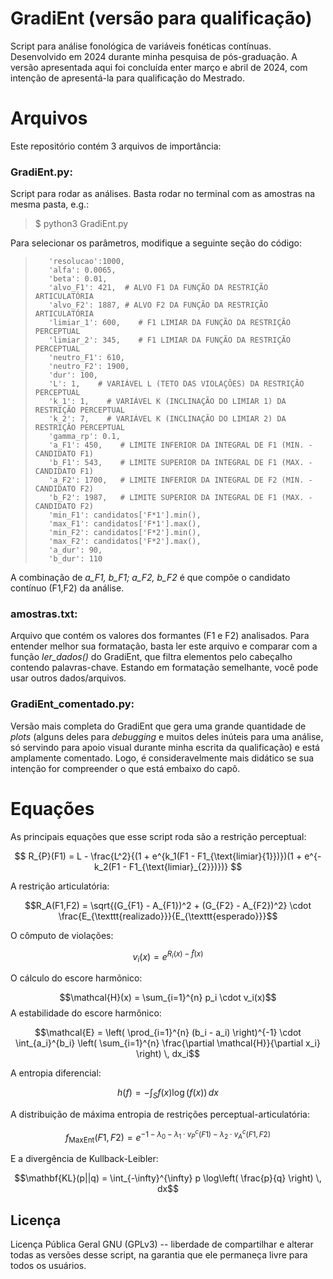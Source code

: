
# GradiEnt (versão para qualificação)

Script para análise fonológica de variáveis fonéticas contínuas. Desenvolvido em 2024 durante minha pesquisa de pós-graduação. A versão apresentada aqui foi concluída enter março e abril de 2024, com intenção de apresentá-la para qualificação do Mestrado.

# Arquivos
Este repositório contém 3 arquivos de importância:

### GradiEnt.py:

Script para rodar as análises. Basta rodar no terminal com as amostras na mesma pasta, e.g.:

> $ python3 GradiEnt.py

Para selecionar os parâmetros, modifique a seguinte seção do código:

>        'resolucao':1000,
>        'alfa': 0.0065, 
>        'beta': 0.01,   
>        'alvo_F1': 421,  # ALVO F1 DA FUNÇÃO DA RESTRIÇÃO ARTICULATÓRIA
>        'alvo_F2': 1887, # ALVO F2 DA FUNÇÃO DA RESTRIÇÃO ARTICULATÓRIA
>        'limiar_1': 600,    # F1 LIMIAR DA FUNÇÃO DA RESTRIÇÃO PERCEPTUAL
>        'limiar_2': 345,    # F1 LIMIAR DA FUNÇÃO DA RESTRIÇÃO PERCEPTUAL
>        'neutro_F1': 610,
>        'neutro_F2': 1900,
>        'dur': 100,  
>        'L': 1,    # VARIÁVEL L (TETO DAS VIOLAÇÕES) DA RESTRIÇÃO PERCEPTUAL
>        'k_1': 1,    # VARIÁVEL K (INCLINAÇÃO DO LIMIAR 1) DA RESTRIÇÃO PERCEPTUAL
>        'k_2': 7,    # VARIÁVEL K (INCLINAÇÃO DO LIMIAR 2) DA RESTRIÇÃO PERCEPTUAL
>        'gamma_rp': 0.1,  
>        'a_F1': 450,    # LIMITE INFERIOR DA INTEGRAL DE F1 (MIN. - CANDIDATO F1)
>        'b_F1': 543,    # LIMITE SUPERIOR DA INTEGRAL DE F1 (MAX. - CANDIDATO F1)
>        'a_F2': 1700,   # LIMITE INFERIOR DA INTEGRAL DE F2 (MIN. - CANDIDATO F2)
>        'b_F2': 1987,   # LIMITE SUPERIOR DA INTEGRAL DE F1 (MAX. - CANDIDATO F2)
>        'min_F1': candidatos['F*1'].min(),   
>        'max_F1': candidatos['F*1'].max(),     
>        'min_F2': candidatos['F*2'].min(),    
>        'max_F2': candidatos['F*2'].max(),   
>        'a_dur': 90,   
>        'b_dur': 110 

A combinação de *a_F1, b_F1; a_F2, b_F2* é que compõe o candidato contínuo (F1,F2) da análise. 

### amostras.txt:

Arquivo que contém os valores dos formantes (F1 e F2) analisados. Para entender melhor sua formatação, basta ler este arquivo e comparar com a função *ler_dados()* do GradiEnt, que filtra elementos pelo cabeçalho contendo palavras-chave. Estando em formatação semelhante, você pode usar outros dados/arquivos.

### GradiEnt_comentado.py:

Versão mais completa do GradiEnt que gera uma grande quantidade de *plots* (alguns deles para *debugging* e muitos deles inúteis para uma análise, só servindo para apoio visual durante minha escrita da qualificação) e está amplamente comentado. Logo, é consideravelmente mais didático se sua intenção for compreender o que está embaixo do capô.

# Equações

As principais equações que esse script roda são a restrição perceptual:

$$ R_{P}(F1) = L - \frac{L^2}{(1 + e^{k_1(F1 - F1_{\text{limiar}{1}})})(1 + e^{-k_2(F1 - F1_{\text{limiar}_{2}})})} $$

A restrição articulatória:

$$R_A(F1,F2) = \sqrt{(G_{F1} - A_{F1})^2 + (G_{F2} - A_{F2})^2} \cdot \frac{E_{\texttt{realizado}}}{E_{\texttt{esperado}}}$$

O cômputo de violações:

$$v_i(x) = e^{R_i(x)-\hat{f}(x)}$$

O cálculo do escore harmônico:

$$\mathcal{H}(x) = \sum_{i=1}^{n} p_i \cdot v_i(x)$$
A estabilidade do escore harmônico:

$$\mathcal{E} = \left( \prod_{i=1}^{n} (b_i - a_i) \right)^{-1} \cdot \int_{a_i}^{b_i} \left( \sum_{i=1}^{n} \frac{\partial \mathcal{H}}{\partial x_i} \right)  \, dx_i$$

A entropia diferencial:

$$h(f) = - \int_S f(x) \log(f(x)) \, dx$$

A distribuição de máxima entropia de restrições perceptual-articulatória:

$$f_{\text{MaxEnt}}(F1,F2) = e^{- 1 - \lambda_0 - \lambda_1 \cdot v^c_P(F1) - \lambda_2 \cdot v^c_A(F1,F2)}$$

E a divergência de Kullback-Leibler:

$$\mathbf{KL}(p||q) = \int_{-\infty}^{\infty} p \log\left( \frac{p}{q} \right) \, dx$$

## Licença

Licença Pública Geral GNU (GPLv3) -- liberdade de compartilhar e alterar todas as versões desse script, na garantia que ele permaneça livre para todos os usuários.
